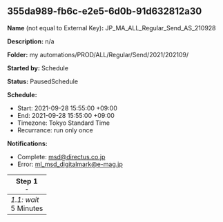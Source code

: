 ## 355da989-fb6c-e2e5-6d0b-91d632812a30

**Name** (not equal to External Key)**:** JP_MA_ALL_Regular_Send_AS_210928

**Description:** n/a

**Folder:** my automations/PROD/ALL/Regular/Send/2021/202109/

**Started by:** Schedule

**Status:** PausedSchedule

**Schedule:**

* Start: 2021-09-28 15:55:00 +09:00
* End: 2021-09-28 15:55:00 +09:00
* Timezone: Tokyo Standard Time
* Recurrance: run only once

**Notifications:**

* Complete: msd@directus.co.jp
* Error: ml_msd_digitalmark@e-mag.jp

| Step 1<br>_<small>-</small>_ |
| --- |
| _1.1: wait_<br>5 Minutes |
